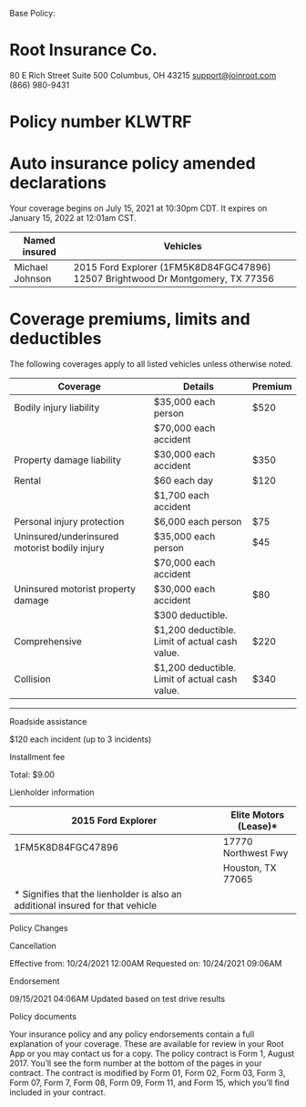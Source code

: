 Base Policy:
# Root Insurance Co.

80 E Rich Street
Suite 500
Columbus, OH 43215
support@joinroot.com
(866) 980-9431

# Policy number KLWTRF

# Auto insurance policy amended declarations

Your coverage begins on July 15, 2021 at 10:30pm CDT. It expires on January 15, 2022 at 12:01am CST.

|Named insured|Vehicles|
|---|---|
|Michael Johnson|2015 Ford Explorer (1FM5K8D84FGC47896) 12507 Brightwood Dr Montgomery, TX 77356|

# Coverage premiums, limits and deductibles

The following coverages apply to all listed vehicles unless otherwise noted.

|Coverage|Details|Premium|
|---|---|---|
|Bodily injury liability|$35,000 each person|$520|
| |$70,000 each accident| |
|Property damage liability|$30,000 each accident|$350|
|Rental|$60 each day|$120|
| |$1,700 each accident| |
|Personal injury protection|$6,000 each person|$75|
|Uninsured/underinsured motorist bodily injury|$35,000 each person|$45|
| |$70,000 each accident| |
|Uninsured motorist property damage|$30,000 each accident|$80|
| |$300 deductible.| |
|Comprehensive|$1,200 deductible. Limit of actual cash value.|$220|
|Collision|$1,200 deductible. Limit of actual cash value.|$340|
---
Roadside assistance

$120 each incident (up to 3 incidents)

Installment fee

Total: $9.00

Lienholder information

|2015 Ford Explorer|Elite Motors (Lease)*|
|---|---|
|1FM5K8D84FGC47896|17770 Northwest Fwy|
| |Houston, TX 77065|
|* Signifies that the lienholder is also an additional insured for that vehicle| |

Policy Changes

Cancellation

Effective from: 10/24/2021 12:00AM
Requested on: 10/24/2021 09:06AM

Endorsement

09/15/2021 04:06AM
Updated based on test drive results

Policy documents

Your insurance policy and any policy endorsements contain a full explanation of your coverage. These are available for review in your Root App or you may contact us for a copy. The policy contract is Form 1, August 2017. You’ll see the form number at the bottom of the pages in your contract. The contract is modified by Form 01, Form 02, Form 03, Form 3, Form 07, Form 7, Form 08, Form 09, Form 11, and Form 15, which you’ll find included in your contract.